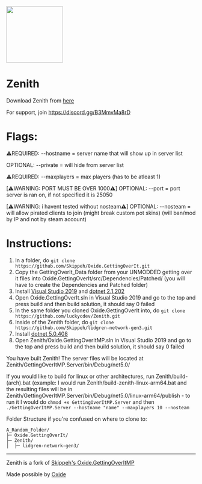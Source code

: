 <img src="http://i.luckyc.dev/zenith.png" width="150" height="150">

# Zenith

Download Zenith from [here](https://github.com/luckycdev/Zenith/releases/)

For support, join https://discord.gg/B3MmvMa8rD

# Flags:

⚠️REQUIRED: --hostname = server name that will show up in server list

OPTIONAL: --private = will hide from server list

⚠️REQUIRED: --maxplayers = max players (has to be atleast 1)

[⚠️WARNING: PORT MUST BE OVER 1000⚠️]
OPTIONAL: --port = port server is ran on, if not specified it is 25050

[⚠️WARNING: i havent tested without nosteam⚠️]
OPTIONAL: --nosteam = will allow pirated clients to join (might break custom pot skins) (will ban/mod by IP and not by steam account)

# Instructions:

1. In a folder, do `git clone https://github.com/Skippeh/Oxide.GettingOverIt.git`
2. Copy the GettingOverIt_Data folder from your UNMODDED getting over it files into Oxide.GettingOverIt/src/Dependencies/Patched/ (you will have to create the Dependencies and Patched folder)
3. Install [Visual Studio 2019](https://download.visualstudio.microsoft.com/download/pr/e84651e1-d13a-4bd2-a658-f47a1011ffd1/e17f0d85d70dc9f1e437a78a90dcfc527befe3dc11644e02435bdfe8fd51da27/vs_Community.exe) and [dotnet 2.1.202](https://builds.dotnet.microsoft.com/dotnet/Sdk/2.1.202/dotnet-sdk-2.1.202-win-x86.exe)
3. Open Oxide.GettingOverIt.sln in Visual Studio 2019 and go to the top and press build and then build solution, it should say 0 failed
4. In the same folder you cloned Oxide.GettingOverIt into, do `git clone https://github.com/luckycdev/Zenith.git`
5. Inside of the Zenith folder, do `git clone https://github.com/Skippeh/lidgren-network-gen3.git`
6. Install [dotnet 5.0.408](https://builds.dotnet.microsoft.com/dotnet/Sdk/5.0.408/dotnet-sdk-5.0.408-win-x86.exe)
7. Open Zenith/Oxide.GettingOverItMP.sln in Visual Studio 2019 and go to the top and press build and then build solution, it should say 0 failed

You have built Zenith! The server files will be located at Zenith/GettingOverItMP.Server/bin/Debug/net5.0/

If you would like to build for linux or other architectures, run Zenith/build-(arch).bat (example: I would run Zenith/build-zenith-linux-arm64.bat and the resulting files will be in Zenith/GettingOverItMP.Server/bin/Debug/net5.0/linux-arm64/publish - to run it I would do `chmod +x GettingOverItMP.Server` and then `./GettingOverItMP.Server --hostname "name" --maxplayers 10 --nosteam`

Folder Structure if you're confused on where to clone to:
```
A_Random_Folder/
├─ Oxide.GettingOverIt/
├─ Zenith/
│  ├─ lidgren-network-gen3/
```
---

Zenith is a fork of [Skippeh's Oxide.GettingOverItMP](https://github.com/Skippeh/Oxide.GettingOverItMP/)

Made possible by [Oxide](https://oxidemod.org/)

